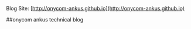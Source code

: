 Blog Site: [http://onycom-ankus.github.io](http://onycom-ankus.github.io)

##onycom ankus technical blog 

